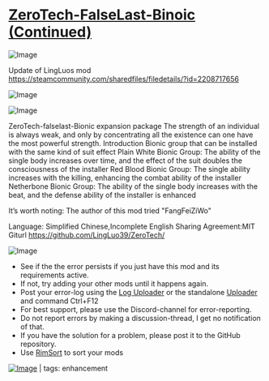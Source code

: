 # [ZeroTech-FalseLast-Binoic (Continued)](https://steamcommunity.com/sharedfiles/filedetails/?id=2609652207)

![Image](https://i.imgur.com/buuPQel.png)

Update of LingLuos mod
https://steamcommunity.com/sharedfiles/filedetails/?id=2208717656

![Image](https://i.imgur.com/pufA0kM.png)
	
![Image](https://i.imgur.com/Z4GOv8H.png)

ZeroTech-falselast-Bionic expansion package
The strength of an individual is always weak, and only by concentrating all the existence can one have the most powerful strength.
Introduction
    Bionic group that can be installed with the same kind of suit effect
    Plain White Bionic Group: The ability of the single body increases over time, and the effect of the suit doubles the consciousness of the installer
    Red Blood Bionic Group: The single ability increases with the killing, enhancing the combat ability of the installer
Netherbone Bionic Group: The ability of the single body increases with the beat, and the defense ability of the installer is enhanced
	
It’s worth noting: The author of this mod tried "FangFeiZiWo"

Language: Simplified Chinese,Incomplete English
Sharing Agreement:MIT
Giturl https://github.com/LingLuo39/ZeroTech/

![Image](https://i.imgur.com/PwoNOj4.png)



-  See if the the error persists if you just have this mod and its requirements active.
-  If not, try adding your other mods until it happens again.
-  Post your error-log using the [Log Uploader](https://steamcommunity.com/sharedfiles/filedetails/?id=2873415404) or the standalone [Uploader](https://steamcommunity.com/sharedfiles/filedetails/?id=2873415404) and command Ctrl+F12
-  For best support, please use the Discord-channel for error-reporting.
-  Do not report errors by making a discussion-thread, I get no notification of that.
-  If you have the solution for a problem, please post it to the GitHub repository.
-  Use [RimSort](https://github.com/RimSort/RimSort/releases/latest) to sort your mods

 

[![Image](https://img.shields.io/github/v/release/emipa606/ZeroTechFalseLastBinoic?label=latest%20version&style=plastic&color=9f1111&labelColor=black)](https://steamcommunity.com/sharedfiles/filedetails/changelog/2609652207) | tags: enhancement
